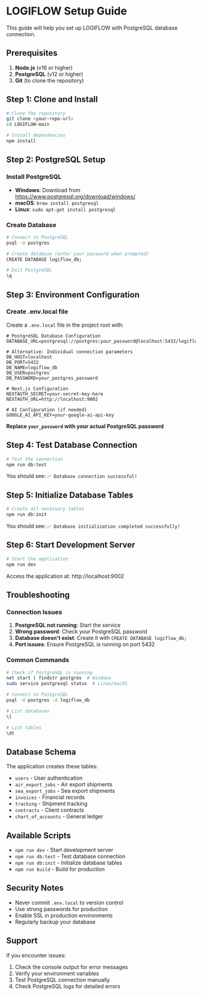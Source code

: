 # LOGIFLOW Setup Guide

This guide will help you set up LOGIFLOW with PostgreSQL database connection.

## Prerequisites

1. **Node.js** (v16 or higher)
2. **PostgreSQL** (v12 or higher)
3. **Git** (to clone the repository)

## Step 1: Clone and Install

```bash
# Clone the repository
git clone <your-repo-url>
cd LOGIFLOW-main

# Install dependencies
npm install
```

## Step 2: PostgreSQL Setup

### Install PostgreSQL
- **Windows**: Download from https://www.postgresql.org/download/windows/
- **macOS**: `brew install postgresql`
- **Linux**: `sudo apt-get install postgresql`

### Create Database
```bash
# Connect to PostgreSQL
psql -U postgres

# Create database (enter your password when prompted)
CREATE DATABASE logiflow_db;

# Exit PostgreSQL
\q
```

## Step 3: Environment Configuration

### Create .env.local file
Create a `.env.local` file in the project root with:

```env
# PostgreSQL Database Configuration
DATABASE_URL=postgresql://postgres:your_password@localhost:5432/logiflow_db

# Alternative: Individual connection parameters
DB_HOST=localhost
DB_PORT=5432
DB_NAME=logiflow_db
DB_USER=postgres
DB_PASSWORD=your_postgres_password

# Next.js Configuration
NEXTAUTH_SECRET=your-secret-key-here
NEXTAUTH_URL=http://localhost:9002

# AI Configuration (if needed)
GOOGLE_AI_API_KEY=your-google-ai-api-key
```

**Replace `your_password` with your actual PostgreSQL password**

## Step 4: Test Database Connection

```bash
# Test the connection
npm run db:test
```

You should see: `✅ Database connection successful!`

## Step 5: Initialize Database Tables

```bash
# Create all necessary tables
npm run db:init
```

You should see: `✅ Database initialization completed successfully!`

## Step 6: Start Development Server

```bash
# Start the application
npm run dev
```

Access the application at: http://localhost:9002

## Troubleshooting

### Connection Issues
1. **PostgreSQL not running**: Start the service
2. **Wrong password**: Check your PostgreSQL password
3. **Database doesn't exist**: Create it with `CREATE DATABASE logiflow_db;`
4. **Port issues**: Ensure PostgreSQL is running on port 5432

### Common Commands
```bash
# Check if PostgreSQL is running
net start | findstr postgres  # Windows
sudo service postgresql status  # Linux/macOS

# Connect to PostgreSQL
psql -U postgres -d logiflow_db

# List databases
\l

# List tables
\dt
```

## Database Schema

The application creates these tables:
- `users` - User authentication
- `air_export_jobs` - Air export shipments
- `sea_export_jobs` - Sea export shipments
- `invoices` - Financial records
- `tracking` - Shipment tracking
- `contracts` - Client contracts
- `chart_of_accounts` - General ledger

## Available Scripts

- `npm run dev` - Start development server
- `npm run db:test` - Test database connection
- `npm run db:init` - Initialize database tables
- `npm run build` - Build for production

## Security Notes

- Never commit `.env.local` to version control
- Use strong passwords for production
- Enable SSL in production environments
- Regularly backup your database

## Support

If you encounter issues:
1. Check the console output for error messages
2. Verify your environment variables
3. Test PostgreSQL connection manually
4. Check PostgreSQL logs for detailed errors 